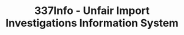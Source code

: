 ---
bigquery: https://console.cloud.google.com/bigquery?p=patents-public-data&d=usitc_investigations&page=dataset&project=sheets-management-319211
citation: US International Trade Commission 337Info Unfair Import Investigations Information
  System
contributors: US International Trade Comission
cost: None
description: US International Trade Commission 337Info Unfair Import Investigations
  Information System contains data on investigations done under Section 337. Section
  337 declares the infringement of certain statutory intellectual property rights
  and other forms of unfair competition in import trade to be unlawful practices.
  Most Section 337 investigations involve allegations of patent or registered trademark
  infringement.
documentation: FAQ and tutorial available on the site
last_edit: 04/12/2022, 04:01:30
location: https://pubapps2.usitc.gov/337external/
maintained_by: US International Trade Comission
schema_fields:
- actualEndDateEvidHear
- trademarkNumbers
- investigationTermDate
- dateOfPublicationFrNotice
- docketNo
- patentNumber
- currentStatus
- actualStartDateEvidHear
- htsNumbers
- internalRemand
- finalDetViolation
- complainant
- lastUpdated
- targetDate
- currentActiveALJ
- teoIdDueDate
- endDateMarkmanHearing
- teoIdIssueDate
- ouiiParticipation
- teoProceedingInvolved
- aljAssigned
- markmanHearing
- publication_number
- gcAttorney
- respondent
- finalDetNoViolation
- scheduledStartDateEvidHear
- finalIdOnViolationIssue
- ouiiAttorney
- dateComplaintFiled
- startDateMarkmanHearing
- id
- teoReliefGranted
- cafcAppeals
- invUnfairAct
- issueDateOtherNonFinal
- dateCreated
- title
- finalIdOnViolationDue
- investigationNo
- scheduledEndDateEvidHear
- patentNumbers
- investigationType
- copyrightNumbers
shortname: unfair_import_investigations
tags:
- import
- legal
- trade
timeframe: 2008-2021 (prior to 2008 downloadable as a JSON file)
title: 337Info - Unfair Import Investigations Information System
uuid: 2721f5ec-e599-4890-9265-9706719fc71e
---